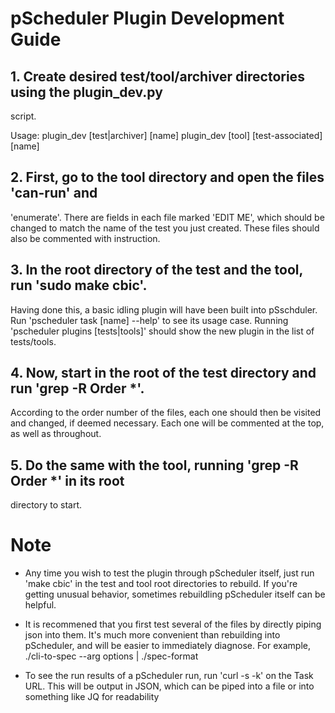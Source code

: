 # pScheduler Plugin Development Guide ###

## 1. Create desired test/tool/archiver directories using the plugin_dev.py
script.

Usage: plugin_dev [test|archiver] [name]
       plugin_dev [tool] [test-associated] [name]

## 2. First, go to the tool directory and open the files 'can-run' and
'enumerate'. There are fields in each file marked 'EDIT ME', which should
be changed to match the name of the test you just created. These files
should also be commented with instruction.

## 3. In the root directory of the test and the tool, run 'sudo make cbic'.
Having done this, a basic idling plugin will have been built into pSschduler.
Run 'pscheduler task [name] --help' to see its usage case. Running 
'pscheduler plugins [tests|tools]' should show the new plugin in the list
of tests/tools.

## 4. Now, start in the root of the test directory and run 'grep -R Order *'.
According to the order number of the files, each one should then be
visited and changed, if deemed necessary. Each one will be commented
at the top, as well as throughout.

## 5. Do the same with the tool, running 'grep -R Order *' in its root
directory to start.

# Note

- Any time you wish to test the plugin through pScheduler itself, just
run 'make cbic' in the test and tool root directories to rebuild. If you're
getting unusual behavior, sometimes rebuildling pScheduler itself can be
helpful.

- It is recommened that you first test several of the files by directly
piping json into them. It's much more convenient than rebuilding into
pScheduler, and will be easier to immediately diagnose.
For example, ./cli-to-spec --arg options | ./spec-format

- To see the run results of a pScheduler run, run 'curl -s -k'
on the Task URL. This will be output in JSON, which can be piped into
a file or into something like JQ for readability
